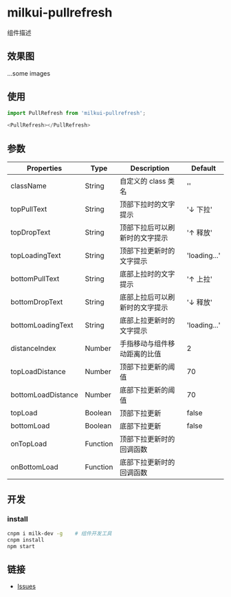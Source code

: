 # milkui-pullrefresh

组件描述

## 效果图

...some images

## 使用

```js
import PullRefresh from 'milkui-pullrefresh';

<PullRefresh></PullRefresh>
```

## 参数

| Properties | Type | Description | Default |
| -- | -- | -- | -- |
| className | String | 自定义的 class 类名 | '' |
| topPullText | String | 顶部下拉时的文字提示 | '↓ 下拉' |
| topDropText | String | 顶部下拉后可以刷新时的文字提示 | '↑ 释放' |
| topLoadingText | String | 顶部下拉更新时的文字提示 | 'loading...' |
| bottomPullText | String | 底部上拉时的文字提示 | '↑ 上拉' |
| bottomDropText | String | 底部上拉后可以刷新时的文字提示 | '↓ 释放' |
| bottomLoadingText | String | 底部上拉更新时的文字提示 | 'loading...' |
| distanceIndex | Number | 手指移动与组件移动距离的比值 | 2 |
| topLoadDistance | Number | 顶部下拉更新的阈值 | 70 |
| bottomLoadDistance | Number | 底部下拉更新的阈值 | 70 |
| topLoad | Boolean | 顶部下拉更新 | false |
| bottomLoad | Boolean | 底部下拉更新 | false |
| onTopLoad | Function | 顶部下拉更新时的回调函数 |  |
| onBottomLoad | Function | 底部下拉更新时的回调函数 |  |


## 开发

### install

```bash
cnpm i milk-dev -g    # 组件开发工具
cnpm install
npm start
```

## 链接

- [Issues](https://github.com/milk-ui/milkui-pullrefresh/issues)
